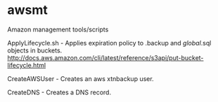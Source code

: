 # awsmt
Amazon management tools/scripts

ApplyLifecycle.sh - Applies expiration policy to .backup and *global*.sql objects in buckets.
http://docs.aws.amazon.com/cli/latest/reference/s3api/put-bucket-lifecycle.html

CreateAWSUser - Creates an aws xtnbackup user.

CreateDNS - Creates a DNS record.
